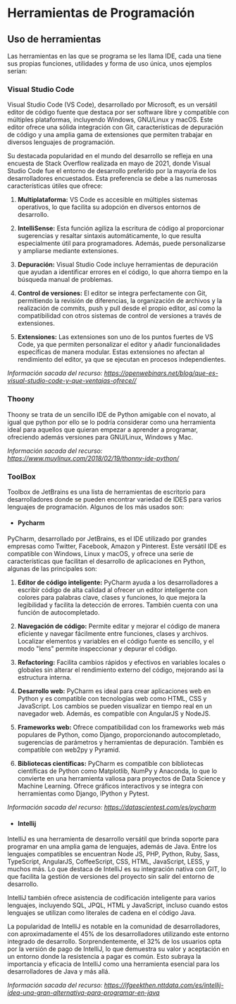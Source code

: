 
# Herramientas de Programación

## Uso de herramientas

Las herramientas en las que se programa se les llama IDE, cada una tiene sus propias funciones, utilidades y forma de uso única, unos ejemplos serían:

### Visual Studio Code

Visual Studio Code (VS Code), desarrollado por Microsoft, es un versátil editor de código fuente que destaca por ser software libre y compatible con múltiples plataformas, incluyendo Windows, GNU/Linux y macOS. Este editor ofrece una sólida integración con Git, características de depuración de código y una amplia gama de extensiones que permiten trabajar en diversos lenguajes de programación.

Su destacada popularidad en el mundo del desarrollo se refleja en una encuesta de Stack Overflow realizada en mayo de 2021, donde Visual Studio Code fue el entorno de desarrollo preferido por la mayoría de los desarrolladores encuestados. Esta preferencia se debe a las numerosas características útiles que ofrece:

1. **Multiplataforma:** VS Code es accesible en múltiples sistemas operativos, lo que facilita su adopción en diversos entornos de desarrollo.

2. **IntelliSense:** Esta función agiliza la escritura de código al proporcionar sugerencias y resaltar sintaxis automáticamente, lo que resulta especialmente útil para programadores. Además, puede personalizarse y ampliarse mediante extensiones.

3. **Depuración:** Visual Studio Code incluye herramientas de depuración que ayudan a identificar errores en el código, lo que ahorra tiempo en la búsqueda manual de problemas.

4. **Control de versiones:** El editor se integra perfectamente con Git, permitiendo la revisión de diferencias, la organización de archivos y la realización de commits, push y pull desde el propio editor, así como la compatibilidad con otros sistemas de control de versiones a través de extensiones.

5. **Extensiones:** Las extensiones son uno de los puntos fuertes de VS Code, ya que permiten personalizar el editor y añadir funcionalidades específicas de manera modular. Estas extensiones no afectan al rendimiento del editor, ya que se ejecutan en procesos independientes.

*Información sacada del recurso: <https://openwebinars.net/blog/que-es-visual-studio-code-y-que-ventajas-ofrece//>*

### Thoony

Thoony se trata de un sencillo IDE de Python amigable con el novato, al igual que python por ello se lo podría considerar como una herramienta ideal para aquellos que quieran empezar a aprender a programar, ofreciendo además versiones para GNU/Linux, Windows y Mac.

*Información sacada del recurso: <https://www.muylinux.com/2018/02/19/thonny-ide-python/>*

### ToolBox

Toolbox de JetBrains es una lista de herramientas de escritorio para desarrolladores donde se pueden encontrar variedad de IDES para varios lenguajes de programación. Algunos de los más usados son:

* #### Pycharm

PyCharm, desarrollado por JetBrains, es el IDE utilizado por grandes empresas como Twitter, Facebook, Amazon y Pinterest. Este versátil IDE es compatible con Windows, Linux y macOS, y ofrece una serie de características que facilitan el desarrollo de aplicaciones en Python, algunas de las principales son:

1. **Editor de código inteligente:** PyCharm ayuda a los desarrolladores a escribir código de alta calidad al ofrecer un editor inteligente con colores para palabras clave, clases y funciones, lo que mejora la legibilidad y facilita la detección de errores. También cuenta con una función de autocompletado.

2. **Navegación de código:** Permite editar y mejorar el código de manera eficiente y navegar fácilmente entre funciones, clases y archivos. Localizar elementos y variables en el código fuente es sencillo, y el modo "lens" permite inspeccionar y depurar el código.

3. **Refactoring:** Facilita cambios rápidos y efectivos en variables locales o globales sin alterar el rendimiento externo del código, mejorando así la estructura interna.

4. **Desarrollo web:** PyCharm es ideal para crear aplicaciones web en Python y es compatible con tecnologías web como HTML, CSS y JavaScript. Los cambios se pueden visualizar en tiempo real en un navegador web. Además, es compatible con AngularJS y NodeJS.

5. **Frameworks web:** Ofrece compatibilidad con los frameworks web más populares de Python, como Django, proporcionando autocompletado, sugerencias de parámetros y herramientas de depuración. También es compatible con web2py y Pyramid.

6. **Bibliotecas científicas:** PyCharm es compatible con bibliotecas científicas de Python como Matplotlib, NumPy y Anaconda, lo que lo convierte en una herramienta valiosa para proyectos de Data Science y Machine Learning. Ofrece gráficos interactivos y se integra con herramientas como Django, IPython y Pytest.

*Información sacada del recurso: <https://datascientest.com/es/pycharm>*

* #### Intellij

IntelliJ es una herramienta de desarrollo versátil que brinda soporte para programar en una amplia gama de lenguajes, además de Java. Entre los lenguajes compatibles se encuentran Node JS, PHP, Python, Ruby, Sass, TypeScript, AngularJS, CoffeeScript, CSS, HTML, JavaScript, LESS, y muchos más. Lo que destaca de IntelliJ es su integración nativa con GIT, lo que facilita la gestión de versiones del proyecto sin salir del entorno de desarrollo.

IntelliJ también ofrece asistencia de codificación inteligente para varios lenguajes, incluyendo SQL, JPQL, HTML y JavaScript, incluso cuando estos lenguajes se utilizan como literales de cadena en el código Java.

La popularidad de IntelliJ es notable en la comunidad de desarrolladores, con aproximadamente el 45% de los desarrolladores utilizando este entorno integrado de desarrollo. Sorprendentemente, el 32% de los usuarios opta por la versión de pago de IntelliJ, lo que demuestra su valor y aceptación en un entorno donde la resistencia a pagar es común. Esto subraya la importancia y eficacia de IntelliJ como una herramienta esencial para los desarrolladores de Java y más allá.

*Información sacada del recurso: <https://ifgeekthen.nttdata.com/es/intellij-idea-una-gran-alternativa-para-programar-en-java>*
